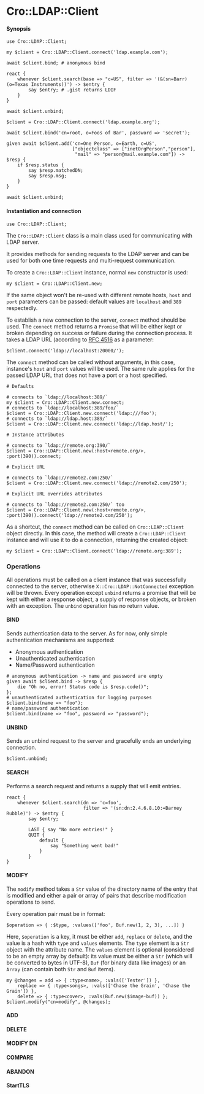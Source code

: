 # Cro::LDAP::Client

#### Synopsis

```perl6
use Cro::LDAP::Client;

my $client = Cro::LDAP::Client.connect('ldap.example.com');

await $client.bind; # anonymous bind

react {
    whenever $client.search(base => "c=US", filter => '(&(sn=Barr)(o=Texas Instruments))') -> $entry {
        say $entry; # .gist returns LDIF
    }
}

await $client.unbind;

$client = Cro::LDAP::Client.connect('ldap.example.org');

await $client.bind('cn=root, o=Foos of Bar', password => 'secret');

given await $client.add('cn=One Person, o=Earth, c=US',
                        ["objectclass" => ["inetOrgPerson","person"],
                         "mail" => "person@mail.example.com"]) -> $resp {
    if $resp.status {
        say $resp.matchedDN;
        say $resp.msg;
    }
}

await $client.unbind;
```

#### Instantiation and connection

```perl6
use Cro::LDAP::Client;
```

The `Cro::LDAP::Client` class is a main class used for communicating
with LDAP server.

It provides methods for sending requests to the LDAP server and can be
used for both one time requests and multi-request communication.

To create a `Cro::LDAP::Client` instance, normal `new` constructor is
used:

```perl6
my $client = Cro::LDAP::Client.new;
```

If the same object won't be re-used with different remote hosts, `host`
and `port` parameters can be passed: default values are `localhost` and
`389` respectedly.

To establish a new connection to the server, `connect` method should be
used. The `connect` method returns a `Promise` that will be either kept
or broken depending on success or failure during the connection process.
It takes a LDAP URL (according to
[RFC 4516](https://tools.ietf.org/pdf/rfc4516.pdf) as a parameter:

    $client.connect('ldap://localhost:20000/');

The `connect` method can be called without arguments, in this case,
instance's `host` and `port` values will be used. The same rule applies
for the passed LDAP URL that does not have a port or a host specified.

```perl6
# Defaults

# connects to `ldap://localhost:389/`
my $client = Cro::LDAP::Client.new.connect;
# connects to `ldap://localhost:389/foo/`
$client = Cro::LDAP::Client.new.connect('ldap:///foo');
# connects to `ldap://ldap.host:389/`
$client = Cro::LDAP::Client.new.connect('ldap://ldap.host/');

# Instance attributes

# connects to `ldap://remote.org:390/` 
$client = Cro::LDAP::Client.new(:host<remote.org/>, :port(390)).connect;

# Explicit URL

# connects to `ldap://remote2.com:250/`
$client = Cro::LDAP::Client.new.connect('ldap://remote2.com/250');

# Explicit URL overrides attributes

# connects to `ldap://remote2.com:250/` too
$client = Cro::LDAP::Client.new(:host<remote.org/>, :port(390)).connect('ldap://remote2.com/250');
```

As a shortcut, the `connect` method can be called on `Cro::LDAP::Client`
object directly. In this case, the method will create a
`Cro::LDAP::Client` instance and will use it to do a connection,
returning the created object:

```perl6
my $client = Cro::LDAP::Client.connect('ldap://remote.org:389');
```

### Operations

All operations must be called on a client instance that was successfully
connected to the server, otherwise `X::Cro::LDAP::NotConnected`
exception will be thrown. Every operation except `unbind` returns a
promise that will be kept with either a response object, a supply of
response objects, or broken with an exception. The `unbind` operation
has no return value.

#### BIND

Sends authentication data to the server. As for now, only simple
authentication mechanisms are supported:

- Anonymous authentication
- Unauthenticated authentication
- Name/Password authentication

```perl6
# anonymous authentication -> name and password are empty
given await $client.bind -> $resp {
    die "Oh no, error! Status code is $resp.code()";
};
# unauthenticated authentication for logging purposes
$client.bind(name => "foo");
# name/password authentication
$client.bind(name => "foo", password => "password");
```

#### UNBIND

Sends an unbind request to the server and gracefully ends an underlying
connection.

```perl6
$client.unbind;
```

#### SEARCH

Performs a search request and returns a supply that will emit entries.

```perl6
react {
    whenever $client.search(dn => 'c=foo',
                            filter => '(sn:dn:2.4.6.8.10:=Barney Rubble)') -> $entry {
        say $entry;

        LAST { say "No more entries!" }
        QUIT {
            default {
                say "Something went bad!"
            }
        }
}
```

#### MODIFY

The `modify` method takes a `Str` value of the directory name of the
entry that is modified and either a pair or array of pairs that describe
modification operations to send.

Every operation pair must be in format:

```
$operation => { :$type, :values(['foo', Buf.new(1, 2, 3), ...]) }
```

Here, `$operation` is a key, it must be either `add`, `replace` or
`delete`, and the value is a hash with `type` and `values` elements. The
`type` element is a `Str` object with the attribute name. The `values`
element is optional (considered to be an empty array by default): its
value must be either a `Str` (which will be converted to bytes in
UTF-8), `Buf` (for binary data like images) or an `Array` (can contain
both `Str` and `Buf` items).

```perl6
my @changes = add => { :type<name>, :vals(['Tester']) },
    replace => { :type<songs>, :vals(['Chase the Grain', 'Chase the Grain']) },
    delete => { :type<cover>, :vals(Buf.new($image-buf)) };
$client.modify("cn=modify", @changes);
```

#### ADD

#### DELETE

#### MODIFY DN

#### COMPARE

#### ABANDON

#### StartTLS
